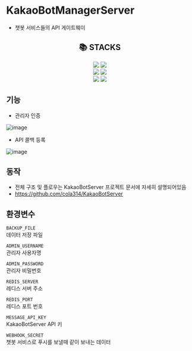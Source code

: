 # KakaoBotManagerServer
- 챗봇 서비스들의 API 게이트웨이

<div align=center><h2>📚 STACKS</h2></div>

<div align=center>
  <img src="https://img.shields.io/badge/c%23-%23512BD4.svg?style=for-the-badge&logo=c-sharp&logoColor=white">
  <img src="https://img.shields.io/badge/Visual%20Studio%202022-5C2D91.svg?style=for-the-badge&logo=visual-studio&logoColor=white">
  <br/>
  <img src="https://img.shields.io/badge/Blazor%20Server-5C2D91?style=for-the-badge&logo=blazor&logoColor=white">
  <img src="https://img.shields.io/badge/redis-%23DD0031.svg?style=for-the-badge&logo=redis&logoColor=white"> 
  <br/>
  <img src="https://img.shields.io/badge/docker-%230db7ed.svg?style=for-the-badge&logo=docker&logoColor=white"> 
  <img src="https://img.shields.io/badge/github%20actions-%232671E5.svg?style=for-the-badge&logo=githubactions&logoColor=white">  
  <br>
</div>

## 기능
- 관리자 인증

![image](https://user-images.githubusercontent.com/66579357/218245645-a56519d7-19ed-4521-a174-cd4a334a4668.png)

- API 콜백 등록

![image](https://user-images.githubusercontent.com/66579357/218254503-80ebba43-51bf-4394-ba80-d84c25598b46.png)

## 동작
- 전체 구조 및 플로우는 KakaoBotServer 프로젝트 문서에 자세히 설명되어있음
- https://github.com/cola314/KakaoBotServer

## 환경변수
`BACKUP_FILE`  
데이터 저장 파일

`ADMIN_USERNAME`  
관리자 사용자명

`ADMIN_PASSWORD`  
관리자 비밀번호

`REDIS_SERVER`  
레디스 서버 주소

`REDIS_PORT`  
레디스 포트 번호

`MESSAGE_API_KEY`  
KakaoBotServer API 키

`WEBHOOK_SECRET`   
챗봇 서비스로 푸시를 보낼때 같이 보내는 데이터
